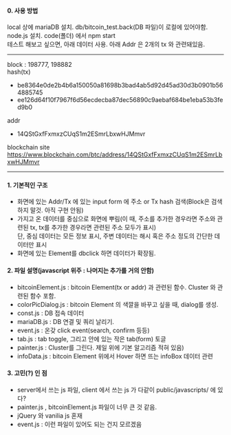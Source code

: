 #### 0. 사용 방법
local 상에 mariaDB 설치. db/bitcoin_test.back(DB 파일)이 로컬에 있어야함.  
node.js 설치. code(폴더) 에서 npm start  
테스트 해보고 싶으면, 아래 데이터 사용. 아래 Addr 은 2개의 tx 와 관련돼있음.  

***
block : 198777, 198882  
hash(tx)  
- be8364e0de2b4b6a150050a81698b3bad4ab5d92d45ad30d3b0901b564885745  
- ee126d64f10f7967f6d56ecdecba87dec56890c9aebaf684be1eba53b3fed9b0

addr
- 14QStGxfFxmxzCUqS1m2ESmrLbxwHJMmvr

blockchain site  
  https://www.blockchain.com/btc/address/14QStGxfFxmxzCUqS1m2ESmrLbxwHJMmvr
***


#### 1. 기본적인 구조
- 화면에 있는 Addr/Tx 에 있는 input form 에 주소 or Tx hash 검색(Block은 검색하지 말것. 아직 구현 안됨)  
- 가지고 온 데이터를 중심으로 화면에 뿌림(이 때, 주소를 추가한 경우라면 주소와 관련된 tx, tx를 추가한 경우라면 관련된 주소 모두가 표시)  
	단, 중심 데이터는 모든 정보 표시, 주변 데이터는 해시 혹은 주소 정도의 간단한 데이터만 표시  
- 화면에 있는 Element를 dbclick 하면 데이터가 확장됨.  

#### 2. 파일 설명(javascript 위주 : 나머지는 추가를 거의 안함)
- bitcoinElement.js : bitcoin Element(tx or addr) 과 관련된 함수. Cluster 와 관련된 함수 포함.  
- colorPicDialog.js : bitcoin Element 의 색깔을 바꾸고 싶을 때, dialog를 생성.  
- const.js : DB 접속 데이터  
- mariaDB.js : DB 연결 및 쿼리 날리기.  
- event.js : 온갖 click event(search, confirm 등등)  
- tab.js : tab toggle, 그리고 안에 있는 작은 tab(form) 토글  
- painter.js : Cluster를 그린다. 제일 위에 기본 알고리즘 적혀 있음)  
- infoData.js : bitcoin Element 위에서 Hover 하면 뜨는 infoBox 데이터 관련  


#### 3. 고민(?) 인 점
- server에서 쓰는 js 파일, client 에서 쓰는 js 가 다같이 public/javascripts/ 에 있다?  
- painter.js , bitcoinElement.js 파일이 너무 큰 것 같음.  
- jQuery 와 vanilia js 혼재  
- event.js : 이런 파일이 있어도 되는 건지 모르겠음  
